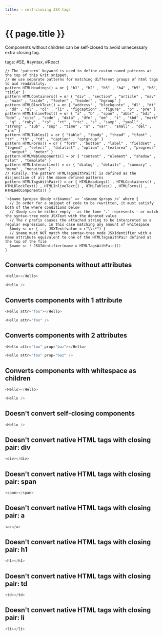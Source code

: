 ```yaml
---
title: ⇒ self-closing JSX tags
---
```


# {{ page.title }}

Components without children can be self-closed to avoid unnecessary extra closing tag.

tags: #SE, #syntax, #React

```grit
// The 'pattern' keyword is used to define custom named patterns at the top of this Grit snippet.
// We use separate patterns for matching different groups of html tags to aid readability.
pattern HTMLHeadings() = or { "h1" , "h2" , "h3" , "h4" , "h5" , "h6", "title" }
pattern HTMLContainers() = or { "div" , "section" , "article" , "nav" , "main" , "aside" , "footer" , "header" , "hgroup" }
pattern HTMLBlockText() = or { "address" , "blockquote" , "dl" , "dt" , "dd" , "ul" , "ol" , "li" , "figcaption" , "figure" , "p" , "pre" }
pattern HTMLInlineText() = or { "a" , "b" , "span" , "abbr" , "bdi" , "bdo" , "cite" , "code" , "data" , "dfn" , "em" , "i" , "kbd" , "mark" , "q" , "ruby" , "rp" , "rt" , "rtc" , "s" , "samp" , "small" , "strong" , "sub" , "sup" , "time" , "u" , "var" , "small" , "del" , "ins" }
pattern HTMLTables() = or { "table" , "tbody" , "thead" , "tfoot" , "tr" , "th" , "td" , "caption" , "optgroup" }
pattern HTMLForms() = or { "form" , "button" , "label" , "fieldset" , "legend" , "select" , "datalist" , "option" , "textarea" , "progress" , "output" , "meter" }
pattern HTMLWebComponents() = or { "content" , "element" , "shadow" , "slot" , "template" }
pattern HTMLInteractive() = or { "dialog" , "details" , "summary" , "menu" , "menuitem" }
// Finally, the pattern HTMLTagsWithPair() is defined as the disjunction of all the above defined patterns
pattern HTMLTagsWithPair() = or { HTMLHeadings() , HTMLContainers() , HTMLBlockText() , HTMLInlineText() , HTMLTables() , HTMLForms() , HTMLWebComponents() }

`<$name $props> $body </$name>` => `<$name $props />` where {
  // In order for a snippet of code to be rewritten, it must satisfy both of the where conditions below
  // $body can be either empty – as the lone '.' represents – or match the syntax-tree node JSXText with the denoted value
  // The r prefix causes the attached string to be interpreted as a regular expression, in this case matching any amount of whitespace
  $body <: or { . , JSXText(value = r"\\s*") }
  // $name must NOT match the syntax-tree node JSXIdentifier with a name attribute equivalent to one of the HTMLTagsWithPair defined at the top of the file
  $name <: ! JSXIdentifier(name = HTMLTagsWithPair())
}
```

## Converts components without attributes

```javascript
<Hello></Hello>
```

```typescript
<Hello />
```

## Converts components with 1 attribute

```javascript
<Hello attr="foo"></Hello>
```

```typescript
<Hello attr="foo" />
```

## Converts components with 2 attributes

```javascript
<Hello attr="foo" prop="baz"></Hello>
```

```typescript
<Hello attr="foo" prop="baz" />
```

## Converts components with whitespace as children

```javascript
<Hello></Hello>
```

```typescript
<Hello />
```

## Doesn't convert self-closing components

```javascript
<Hello />
```

## Doesn't convert native HTML tags with closing pair: div

```javascript
<div></div>
```

## Doesn't convert native HTML tags with closing pair: span

```javascript
<span></span>
```

## Doesn't convert native HTML tags with closing pair: a

```javascript
<a></a>
```

## Doesn't convert native HTML tags with closing pair: h1

```javascript
<h1></h1>
```

## Doesn't convert native HTML tags with closing pair: td

```javascript
<td></td>
```

## Doesn't convert native HTML tags with closing pair: li

```javascript
<li></li>
```
